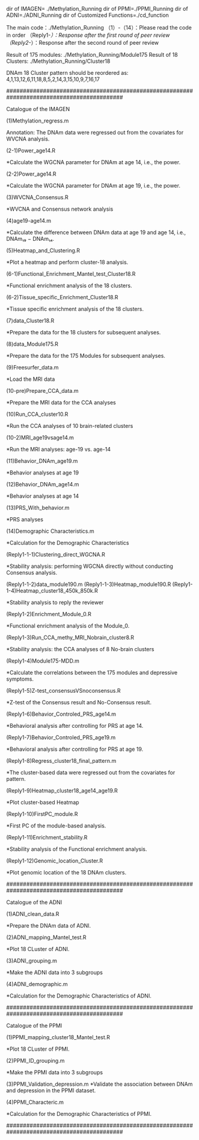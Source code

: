  dir of IMAGEN= ./Methylation_Running
 dir of PPMI=./PPMI_Running
 dir of ADNI=./ADNI_Running
 dir of Customized Functions=./cd_function

 The main code：./Methylation_Running
（1）-（14）：Please read the code in order
（Reply1-*）：Response after the first round of peer review
（Reply2-*）：Response after the second round of peer review


Result of 175 modules: ./Methylation_Running/Module175
Result of 18 Clusters: ./Methylation_Running/Cluster18

DNAm 18 Cluster pattern should be reordered as: 4,1,13,12,6,11,18,8,5,2,14,3,15,10,9,7,16,17

###########################################################################################

Catalogue of the IMAGEN 

(1)Methylation_regress.m

Annotation: The DNAm data were regressed out from the covariates for WVCNA analysis.

(2-1)Power_age14.R

*Calculate the WGCNA parameter for DNAm at age 14, i.e., the power.

(2-2)Power_age14.R

*Calculate the WGCNA parameter for DNAm at age 19, i.e., the power.

(3)WVCNA_Consensus.R

*WVCNA and Consensus network analysis

(4)age19-age14.m

*Calculate the difference between DNAm data at age 19 and age 14, i.e., DNAm₁₉ − DNAm₁₄.

(5)Heatmap_and_Clustering.R

*Plot a heatmap and perform cluster-18 analysis.

(6-1)Functional_Enrichment_Mantel_test_Cluster18.R

*Functional enrichment analysis of the 18 clusters.

(6-2)Tissue_specific_Enrichment_Cluster18.R

*Tissue specific enrichment analysis of the 18 clusters.

(7)data_Cluster18.R

*Prepare the data for the 18 clusters for subsequent analyses.

(8)data_Module175.R

*Prepare the data for the 175 Modules for subsequent analyses.

(9)Freesurfer_data.m

*Load the MRI data

(10-pre)Prepare_CCA_data.m

*Prepare the MRI data for the CCA analyses

(10)Run_CCA_cluster10.R

*Run the CCA analyses of 10 brain-related clusters

(10-2)MRI_age19vsage14.m

*Run the MRI analyses: age-19 vs. age-14

(11)Behavior_DNAm_age19.m

*Behavior analyses at age 19

(12)Behavior_DNAm_age14.m

*Behavior analyses at age 14

(13)PRS_With_behavior.m

*PRS analyses

(14)Demographic Characteristics.m

*Calculation for the Demographic Characteristics

(Reply1-1-1)Clustering_direct_WGCNA.R

*Stability analysis: performing WGCNA directly without conducting Consensus analysis.

(Reply1-1-2)data_module190.m
(Reply1-1-3)Heatmap_module190.R
(Reply1-1-4)Heatmap_cluster18_450k_850k.R

*Stability analysis to reply the reviewer

(Reply1-2)Enrichment_Module_0.R

*Functional enrichment analysis of the Module_0.

(Reply1-3)Run_CCA_methy_MRI_Nobrain_cluster8.R

*Stability analysis:  the CCA analyses of 8 No-brain clusters

(Reply1-4)Module175-MDD.m

*Calculate the correlations between the 175 modules and depressive symptoms.

(Reply1-5)Z-test_consensusVSnoconsensus.R

*Z-test of the Consensus result and No-Consensus result.

(Reply1-6)Behavior_Controled_PRS_age14.m

*Behavioral analysis after controlling for PRS at age 14.

(Reply1-7)Behavior_Controled_PRS_age19.m

*Behavioral analysis after controlling for PRS at age 19.

(Reply1-8)Regress_cluster18_final_pattern.m

*The cluster-based data were regressed out from the covariates for pattern.

(Reply1-9)Heatmap_cluster18_age14_age19.R

*Plot cluster-based Heatmap

(Reply1-10)FirstPC_module.R

*First PC of the module-based analysis.

(Reply1-11)Enrichment_stability.R

*Stability analysis of the Functional enrichment analysis.

(Reply1-12)Genomic_location_Cluster.R

*Plot genomic location of the 18 DNAm clusters.

###########################################################################################

Catalogue of the ADNI

(1)ADNI_clean_data.R

*Prepare the DNAm data of ADNI.

(2)ADNI_mapping_Mantel_test.R

*Plot 18 CLuster of ADNI.

(3)ADNI_grouping.m

*Make the ADNI data into 3 subgroups

(4)ADNI_demographic.m

*Calculation for the Demographic Characteristics of ADNI.

###########################################################################################

Catalogue of the PPMI

(1)PPMI_mapping_cluster18_Mantel_test.R

*Plot 18 CLuster of PPMI.

(2)PPMI_ID_grouping.m

*Make the PPMI data into 3 subgroups

(3)PPMI_Validation_depression.m
*Validate the association between DNAm and depression in the PPMI dataset.

(4)PPMI_Characteric.m

*Calculation for the Demographic Characteristics of PPMI.

###########################################################################################

